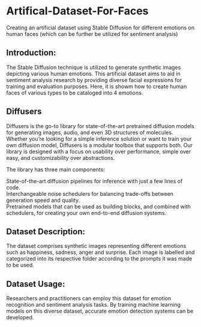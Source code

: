 # Artifical-Dataset-For-Faces
Creating an artificial dataset using Stable Diffusion for different emotions on human faces (which can be further be utilized for sentiment analysis)  
## Introduction:
The Stable Diffusion technique is utilized to generate synthetic images depicting various human emotions. This artificial dataset aims to aid in sentiment analysis research by providing diverse facial expressions for training and evaluation purposes. Here, it is showm how to create human faces of various types to be cataloged into 4 emotions.    

## Diffusers
Diffusers is the go-to library for state-of-the-art pretrained diffusion models for generating images, audio, and even 3D structures of molecules. Whether you’re looking for a simple inference solution or want to train your own diffusion model, Diffusers is a modular toolbox that supports both. Our library is designed with a focus on usability over performance, simple over easy, and customizability over abstractions.

The library has three main components:

State-of-the-art diffusion pipelines for inference with just a few lines of code.  
Interchangeable noise schedulers for balancing trade-offs between generation speed and quality.  
Pretrained models that can be used as building blocks, and combined with schedulers, for creating your own end-to-end diffusion systems.  
## Dataset Description:
The dataset comprises synthetic images representing different emotions such as happiness, sadness, anger and surprise. Each image is labelled and categorized into its  respective folder according to the prompts it was made to be used.  
## Dataset Usage:
Researchers and practitioners can employ this dataset for emotion recognition and sentiment analysis tasks. By training machine learning models on this diverse dataset, accurate emotion detection systems can be developed.
